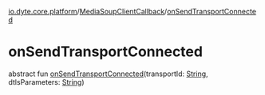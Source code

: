 [io.dyte.core.platform](../index.md)/[MediaSoupClientCallback](index.md)/[onSendTransportConnected](on-send-transport-connected.md)

# onSendTransportConnected


abstract fun [onSendTransportConnected](on-send-transport-connected.md)(transportId: [String](https://kotlinlang.org/api/latest/jvm/stdlib/kotlin/-string/index.html), dtlsParameters: [String](https://kotlinlang.org/api/latest/jvm/stdlib/kotlin/-string/index.html))
